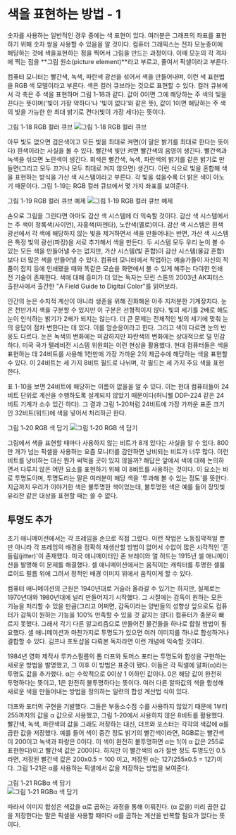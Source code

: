 # 색을 표현하는 방법 - 1
숫자를 사용하는 일반적인 경우 중에는 색 표현이 있다. 여러분은 그래프의 좌표를 표현하기 위해 숫자 쌍을 사용할 수 있음을 알 것이다. 컴퓨터 그래픽스는 전자 모눈종이에 해당하는 것에 색을표현하는 점을 찍어서 그림을 만드는 과정이다. 이때 모눈의 각 격자에 찍는 점을 **그림 원소(picture element)**라고 부르고, 줄여서 픽셀이라고 부른다.

컴퓨터 모니터는 빨간색, 녹색, 파란색 광선을 섞어서 색을 만들어내며, 이런 색 표현법을 RGB 색 모델이라고 부른다. 색은 컬러 큐브라는 것으로 표현할 수 있다. 컬러 큐뷰에서 각 축은 주 색을 표현하며 그림 1-18과 같다. 값이 0이면 그에 해당하는 주 색의 빛을 끈다는 뜻이며('빛이 가장 약하다'나 '빛이 없다'와 같은 뜻), 값이 1이면 해당하는 주 색의 빛을 가능한 한 최대 밝기로 켠다(빛이 가장 세다)는 뜻이다.

그림 1-18 RGB 컬러 큐브
![그림 1-18 RGB 컬러 큐브](https://img1.daumcdn.net/thumb/R720x0.q80/?scode=mtistory2&fname=https%3A%2F%2Ft1.daumcdn.net%2Fcfile%2Ftistory%2F275D3F3956BD36BF02)

아무 빛도 없으면 검은색이고 모든 빛을 최대로 켜면(이 말은 밝기를 최대로 한다는 뜻이다) 흰색이라는 사실을 볼 수 있다. 빨간색 빛만 켜면 빨간색의 음영이 생긴다. 빨간색과 녹색을 섞으면 노란색이 생긴다. 회색은 빨간색, 녹색, 파란색의 밝기를 같은 밝기로 만들면(그리고 모두 끄거나 모두 최대로 켜지 않으면) 생긴다. 이런 식으로 빛을 혼합해 색을 표현하는 방식을 가산 색 시스템이라고 부른다. 각 빛을 섞을수록 더 밝은 색이 아노기 때문이다. 그림 1-19는 RGB 컬러 큐브에서 몇 가지 좌표를 보여준다.

그림 1-19 RGB 컬러 큐브 예제
![그림 1-19 RGB 컬러 큐브 예제](https://cdn.kastatic.org/ka-perseus-images/49eee9b5c918a9b74ade4eaf1d571fb4f0ed2323.png)

손으로 그림을 그린다면 아마도 감산 색 시스템에 더 익숙할 것이다. 감산 색 시스템에서는 주 색이 청록색(사이언), 자홍색(마젠타), 노란색(옐로)이다. 감산 색 시스템은 흰색 광선에서 각 색에 해당하지 않는 빛을 제거하면서 색을 만들어내는 반면, 가산 색 시스템은 특정 빛의 광선(파장)을 서로 추가해서 색을 만든다. 두 시스템 모두 우리 눈이 볼 수 있는 모든 색을 만들어낼 수는 없지만, 가산 시스템(빛 혼합)이 감산 시스템(물감 혼합)보다 더 많은 색을 만들어낼 수 있다. 컴퓨터 모니터에서 작업하는 예술가들이 자신의 작품이 잡지 등에 인쇄됐을 때와 똑같은 모습을 화면에서 볼 수 있게 해주는 다야한 인쇄 전 기술이 존재한다. 색에 대해 흥미가 더 있는 독자는 모린 스톤의 2003년 AK피터스 출판사에서 출간한 "A Field Guide to Digital Color"를 읽어보라.

인간의 눈은 수치적 계산이 아니라 생존을 위해 진화해온 아주 지저분한 기계장치다. 눈은 천만가지 색을 구분할 수 있지만 이 구분은 선형적이지 않다. 빛의 세기를 2배로 해도 눈이 인식하는 밝기가 2배가 되지는 않는다. 더 큰 문제는 전체적인 빛의 세기에 맞춰 눈의 응답이 점차 변한다는 데 있다. 이를 암순응이라고 한다. 그리고 색이 다르면 눈의 반응도 다르다. 눈은 녹색의 변화에는 미감하지만 파란색의 변화에는 상대적으로 덜 민감하다. 미국 국가 텔레비전 시스템 위원회는 이런 현상을 활용했다. 현대 컴퓨터들은 색을 표현하는 데 24비트를 사용해 1천만에 가장 가까운 2의 제곱수에 해당하는 색을 표현할 수 있다. 이 24비트는 세 가지 8비트 필드로 나뉘며, 각 필드는 세 가지 주요 색을 표현한다.

표 1-10을 보면 24비트에 해당하는 이름이 없을을 알 수 있다. 이는 현대 컴퓨터들이 24비트 단위로 계산을 수행하도록 설계되지 않았기 때문이다(허니웰 DDP-224 같은 24비트 기계가 소수 있긴 하다). 그 결과 그림 1-20처럼 24비트에 가장 가까운 표준 크기인 32비트(워드)에 색을 넣어서 처리하곤 한다.

그림 1-20 RGB 색 담기
![그림 1-20 RGB 색 담기](https://ucarecdn.com/2a0bdcf2-c181-4eba-b6d6-f1c40cfb9caa/)

그림에서 색을 표현할 때마다 사용하지 않는 비트가 8개 있다는 사실을 알 수 있다. 800만 개가 넘는 픽셀을 사용하는 요즘 모니터를 감안하면 낭비되는 비트가 너무 많다. 이런 비트를 낭비하는 대신 뭔가 써먹을 곳이 있지 않을까? 해답은 앞에서 색에 대해 논의하면서 다루지 않은 어떤 요소를 표현하기 위해 이 8비트를 사용하는 것이다. 이 요소는 바로 투명도이며, 투명도라는 말은 여러분이 해당 색을 '투과해 볼 수 있는 정도'를 뜻한다. 지금까지 우리가 이야기한 색은 불투명한 색이었는데, 불투명한 색은 예를 들어 장밋빛 유리잔 같은 대상을 표현할 때는 쓸 수 없다.

## 투명도 추가
초기 애니메이션에서는 각 프레임을 손으로 직접 그렸다. 이런 작업은 노동집약적일 뿐만 아니라 각 프레임의 배경을 정확히 재생산할 방법이 없어서 수없이 많은 시각적인 '흔들림(jitter)'이 존재했다. 미국 애니메이터인 존 브레이와 얼 허드는 1915년 셀 애니메이션을 발명해 이 문제를 해결했다. 셀 애니메이션에서는 움직이는 캐릭터를 투명한 셀룰로이드 필름 위에 그려서 정적인 배경 이미지 위에서 움직이게 할 수 있다.

컴퓨터 애니메이션의 근원은 1940년대로 거슬러 올라갈 수 있기는 하지만, 실제로는 1970년대와 1980년대에 널리 만들어지기 시작했다. 그 시절에는 감독이 원하는 모든 기능을 처리할 수 있을 만큼(그리고 어쩌면, 감독이라는 양반들의 성향상 앞으로도 컴퓨터가 감독이 원하는 기능을 100% 만족할 수 있을 것 같지는 않다) 컴퓨터가 충분히 빠르지 못했다. 그래서 각기 다른 알고리즘으로 만들어진 물건들을 하나로 합칠 방법이 필요했다. 셀 애니메이션과 마찬가지로 투명도가 있으면 여러 이미지를 하나로 합성하거나 결합할 수 있다. 김프나 포토샵을 다뤄본 독자라면 이런 개념에 익숙할 것이다.

1984년 영화 제작사 루카스필름의 톰 더프와 토머스 포터는 투명도와 합성을 구현하는 새로운 방법을 발명했고, 그 이후 이 방법은 표준이 됐다. 이들은 각 픽셀에 알파(α)라는 투명도 값을 추가했다. α는 수학적으로 0이상 1 이하인 값이다. 0은 해당 값이 완전히 투명하다는 뜻이고, 1은 완전히 불투명하다는 뜻이다. 여러 다른 알파값의 색을 합성해 새로운 색을 만들어내는 방법을 정의하는 일련의 합성 계산법 식이 있다.

더프와 포터의 구현을 기발했다. 그들은 부동소수점 수를 사용하지 않았기 때문에 1부터 255까지의 값을 α 값으로 사용했고, 그림 1-20에서 사용하지 않은 8비트를 활용했다. 빨간색, 녹색, 파란색의 값을 그래도 저장하는 대신, 더프와 포스터는 각각의 색값에 α를 곱한 값을 저장했다. 예를 들어 색이 중간 정도 밝기의 빨간색이라면, RGB로는 빨간색이 200이고 녹색과 파랑은 0이다. 이 색이 완전히 불투명하면 α는 1(이 α 값은 255로 표현한다)이고 빨간색 값은 200이다. 하지만 이 빨간색의 α가 절반 정도 투명도인 0.5라면, 저장된 빨간색 값은 200x0.5 = 100 이고, 저장된 α는 127(255x0.5 = 127)이다. 그림 1-21은 α를 사용하는 픽셀에서 값을 저장하는 방법을 보여준다.

그림 1-21 RGBα 색 담기\
![그림 1-21 RGBα 색 담기](https://learnsfml.com/basics/graphics/how-to-use-colors-in-sfml/transparency.png)

따라서 이미지 합성은 색값을 α로 곱하는 과정을 통해 이뤄진다. (α 값을) 미리 곱한 값을 저장한다는 말은 픽셀을 사용할 때마다 α를 곱하는 계산을 반복할 필요가 없다는 뜻이다.